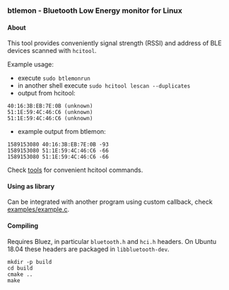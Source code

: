 ### btlemon - Bluetooth Low Energy monitor for Linux

#### About

This tool provides conveniently signal strength (RSSI) and address of BLE devices scanned with ```hcitool```.

Example usage:

- execute ```sudo btlemonrun```
- in another shell execute ```sudo hcitool lescan --duplicates```
- output from hcitool:
```
40:16:3B:EB:7E:0B (unknown)
51:1E:59:4C:46:C6 (unknown)
51:1E:59:4C:46:C6 (unknown)
```
- example output from btlemon:
```
1589153080 40:16:3B:EB:7E:0B -93
1589153080 51:1E:59:4C:46:C6 -66
1589153080 51:1E:59:4C:46:C6 -66
```

Check [tools](tools) for convenient hcitool commands.

#### Using as library

Can be integrated with another program using custom callback, check [examples/example.c](examples/example.c).

#### Compiling

Requires Bluez, in particular ```bluetooth.h``` and ```hci.h``` headers. On Ubuntu 18.04 these headers are packaged in ```libbluetooth-dev```.

```
mkdir -p build
cd build
cmake ..
make
```
